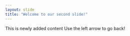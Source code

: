 ```yaml
---
layout: slide
title: "Welcome to our second slide!"
---
```

This is newly added content
Use the left arrow to go back!
